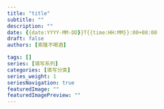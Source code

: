 ```yaml
---
title: "title"
subtitle: ""
description: ""
date: {{date:YYYY-MM-DD}}T{{time:HH:MM}}:00+08:00
draft: false
authors: [索隆不喝酒]

tags: []
series: [填写系列]
categories: [填写分类]
series_weight: 1
seriesNavigation: true
featuredImage: ""
featuredImagePreview: ""
---
```

<!--more-->
#

##
